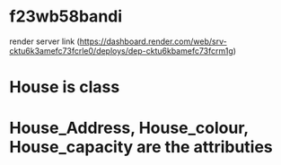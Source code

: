 # f23wb58bandi
render server link (https://dashboard.render.com/web/srv-cktu6k3amefc73fcrle0/deploys/dep-cktu6kbamefc73fcrm1g)

# House is class
# House_Address, House_colour, House_capacity are the attributies